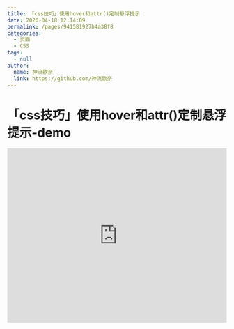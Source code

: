 ```yaml
---
title: 「css技巧」使用hover和attr()定制悬浮提示
date: 2020-04-18 12:14:09
permalink: /pages/941581927b4a38f8
categories: 
  - 页面
  - CSS
tags: 
  - null
author: 
  name: 神流歌奈
  link: https://github.com/神流歌奈
---
```

# 「css技巧」使用hover和attr()定制悬浮提示-demo

<iframe height="400" style="width: 100%;" scrolling="no" title="【CSS：行为】使用:hover和attr()定制悬浮提示" src="https://codepen.io/神流歌奈/embed/vYNKNaq?height=400&theme-id=light&default-tab=css,result" frameborder="no" allowtransparency="true" allowfullscreen="true" loading="lazy">
  See the Pen <a href='https://codepen.io/神流歌奈/pen/vYNKNaq'>【CSS：行为】使用:hover和attr()定制悬浮提示</a> by 神流歌奈
  (<a href='https://codepen.io/神流歌奈'>@神流歌奈</a>) on <a href='https://codepen.io'>CodePen</a>.
</iframe>

<!-- more -->